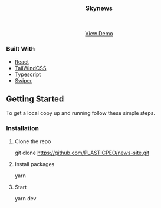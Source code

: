 <p align="center">

  <h3 align="center">Skynews</h3>

  <p align="center">
    <br />
    <br />
    <a href="https://skynewss.netlify.app/">View Demo</a>
  </p>
</p>

### Built With

- [React](https://react.dev/)
- [TailWindCSS](https://tailwindcss.com/)
- [Typescript](https://www.typescriptlang.org/)
- [Swiper](https://swiperjs.com/react)

## Getting Started

To get a local copy up and running follow these simple steps.

### Installation

1. Clone the repo

   git clone https://github.com/PLASTICPEO/news-site.git

2. Install packages

   yarn

3. Start

   yarn dev
